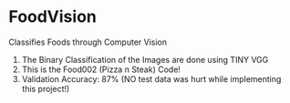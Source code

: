 # FoodVision
Classifies Foods through Computer Vision

1. The Binary Classification of the Images are done using TINY VGG
2. This is the Food002 (Pizza n Steak) Code! 
3. Validation Accuracy: 87% (NO test data was hurt while implementing this project!)


